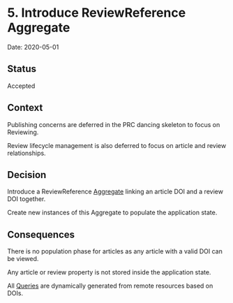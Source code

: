 # 5. Introduce ReviewReference Aggregate

Date: 2020-05-01

## Status

Accepted

## Context

Publishing concerns are deferred in the PRC dancing skeleton to focus on Reviewing.

Review lifecycle management is also deferred to focus on article and review relationships.

## Decision

Introduce a ReviewReference [Aggregate] linking an article DOI and a review DOI together.

Create new instances of this Aggregate to populate the application state.

## Consequences

There is no population phase for articles as any article with a valid DOI can be viewed.

Any article or review property is not stored inside the application state.

All [Queries][CQRS] are dynamically generated from remote resources based on DOIs.

[Aggregate]: https://dddcommunity.org/library/vernon_2011/6
[CQRS]: https://www.martinfowler.com/bliki/CQRS.html
